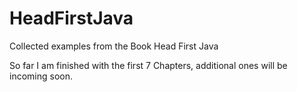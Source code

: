 # HeadFirstJava
Collected examples from the Book Head First Java

So far I am finished with the first 7 Chapters, additional ones will be incoming soon.
